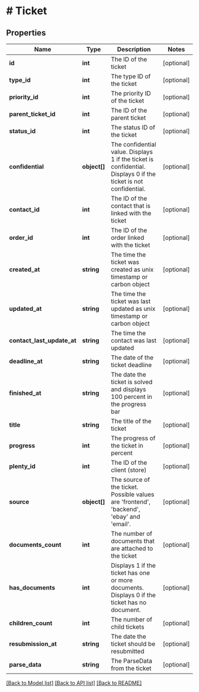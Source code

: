 # # Ticket

## Properties

Name | Type | Description | Notes
------------ | ------------- | ------------- | -------------
**id** | **int** | The ID of the ticket | [optional]
**type_id** | **int** | The type ID of the ticket | [optional]
**priority_id** | **int** | The priority ID of the ticket | [optional]
**parent_ticket_id** | **int** | The ID of the parent ticket | [optional]
**status_id** | **int** | The status ID of the ticket | [optional]
**confidential** | **object[]** | The confidential value. Displays 1 if the ticket is confidential. Displays 0 if the ticket is not confidential. | [optional]
**contact_id** | **int** | The ID of the contact that is linked with the ticket | [optional]
**order_id** | **int** | The ID of the order linked with the ticket | [optional]
**created_at** | **string** | The time the ticket was created as unix timestamp or carbon object | [optional]
**updated_at** | **string** | The time the ticket was last updated as unix timestamp or carbon object | [optional]
**contact_last_update_at** | **string** | The time the contact was last updated | [optional]
**deadline_at** | **string** | The date of the ticket deadline | [optional]
**finished_at** | **string** | The date the ticket is solved and displays 100 percent in the progress bar | [optional]
**title** | **string** | The title of the ticket | [optional]
**progress** | **int** | The progress of the ticket in percent | [optional]
**plenty_id** | **int** | The ID of the client (store) | [optional]
**source** | **object[]** | The source of the ticket. Possible values are &#39;frontend&#39;, &#39;backend&#39;, &#39;ebay&#39; and &#39;email&#39;. | [optional]
**documents_count** | **int** | The number of documents that are attached to the ticket | [optional]
**has_documents** | **int** | Displays 1 if the ticket has one or more documents. Displays 0 if the ticket has no document. | [optional]
**children_count** | **int** | The number of child tickets | [optional]
**resubmission_at** | **string** | The date the ticket should be resubmitted | [optional]
**parse_data** | **string** | The ParseData from the ticket | [optional]

[[Back to Model list]](../../README.md#models) [[Back to API list]](../../README.md#endpoints) [[Back to README]](../../README.md)
